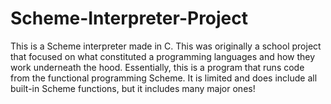 # Scheme-Interpreter-Project

This is a Scheme interpreter made in C. This was originally a school project that focused on what constituted a programming languages and how they work underneath the hood. Essentially, this is a program that runs code from the functional programming Scheme. It is limited and does include all built-in Scheme functions, but it includes many major ones!

